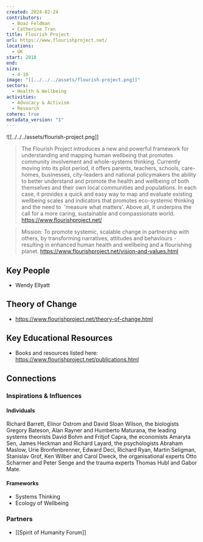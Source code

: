 ```yaml
---
created: 2024-02-24
contributors:
  - Boaz Feldman
  - Catherine Tran
title: Flourish Project
url: https://www.flourishproject.net/
locations:
  - UK
start: 2018
end: 
size:
  - 4-10
image: "[[../../../assets/flourish-project.png]]"
sectors:
  - Health & Wellbeing
activities:
  - Advocacy & Activism
  - Research
cohere: true
metadata_version: "1"
---
```

![[../../../assets/flourish-project.png]]

>The Flourish Project introduces a new and powerful framework for understanding and mapping human wellbeing that promotes community involvement and whole-systems thinking. Currently moving into its pilot period, it offers parents, teachers, schools, care-homes, businesses, city-leaders and national policymakers the ability to better understand and promote the health and wellbeing of both themselves and their own local communities and populations. In each case, it provides a quick and easy way to map and evaluate existing wellbeing scales and indicators that promotes eco-systemic thinking and the need to  'measure what matters'. Above all, it underpins the call for a more caring, sustainable and compassionate world.
https://www.flourishproject.net/

>Mission: To promote systemic, scalable change in partnership with others, by transforming narratives, attitudes and behaviours - resulting in enhanced human health and wellbeing and a flourishing planet.
https://www.flourishproject.net/vision-and-values.html

## Key People

- Wendy Ellyatt

## Theory of Change

- https://www.flourishproject.net/theory-of-change.html

## Key Educational Resources

- Books and resources listed here: https://www.flourishproject.net/publications.html

## Connections

### Inspirations & Influences

#### Individuals

Richard Barrett, Elinor Ostrom and David Sloan Wilson, the biologists Gregory Bateson, Alan Rayner and Humberto Maturana, the leading systems theorists David Bohm and Fritjof Capra, the economists Amaryta Sen, James Heckman and Richard Layard, the psychologists Abraham Maslow, Urie Bronfenbrenner, Edward Deci, Richard Ryan, Martin Seligman, Stanislav Grof, Ken Wilber and Carol Dweck, the organisational experts Otto Scharmer and Peter Senge and the trauma experts Thomas Hubl and Gabor Mate.

#### Frameworks

- Systems Thinking
- Ecology of Wellbeing

### Partners

- [[Spirit of Humanity Forum]]



